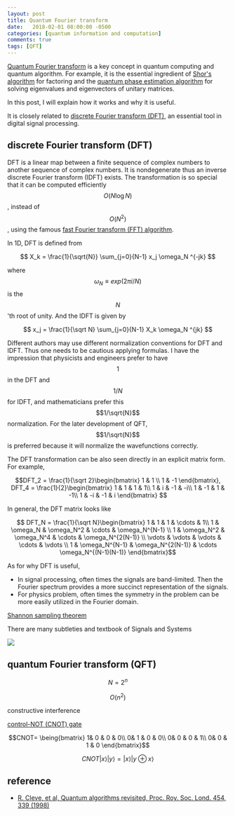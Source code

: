 ```yaml
---
layout: post
title: Quantum Fourier transform
date:   2018-02-01 08:00:00 -0500
categories: [quantum information and computation]
comments: true
tags: [QFT]
---
```


[Quantum Fourier transform](https://en.wikipedia.org/wiki/Quantum_Fourier_transform) is a key concept in quantum computing and quantum algorithm.
For example, it is the essential ingredient of [Shor's algorithm](https://en.wikipedia.org/wiki/Shor%27s_algorithm) for factoring and the [quantum phase estimation algorithm]() for solving eigenvalues and eigenvectors of unitary matrices.

In this post, I will explain how it works and why it is useful.

It is closely related to [discrete Fourier transform (DFT)](https://en.wikipedia.org/wiki/Discrete_Fourier_transform),
an essential tool in digital signal processing.

## discrete Fourier transform (DFT)

DFT is a linear map between a finite sequence of complex numbers to another sequence of complex numbers.
It is nondegenerate thus an inverse discrete Fourier transform (IDFT) exists.
The transformation is so special that it can be computed efficiently $$O(N\log N)$$,
instead of $$O(N^2)$$, using the famous [fast Fourier transform (FFT) algorithm](https://en.wikipedia.org/wiki/Fast_Fourier_transform).

In 1D, DFT is defined from

$$ X_k = \frac{1}{\sqrt{N}} \sum_{j=0}{N-1} x_j \omega_N ^{-jk} $$

where $$\omega_N\equiv exp(2\pi i/N)$$ is the $$N$$'th root of unity.
And the IDFT is given by

$$ x_j = \frac{1}{\sqrt N} \sum_{j=0}{N-1} X_k \omega_N ^{jk} $$

Different authors may use different normalization conventions for DFT and IDFT.
Thus one needs to be cautious applying formulas.
I have the impression that physicists and engineers prefer to have $$1$$ in the DFT and $$1/N$$ for IDFT,
and mathematicians prefer this $$1/\sqrt{N}$$ normalization.
For the later development of QFT, $$1/\sqrt{N}$$ is preferred because it will normalize the wavefunctions correctly.

The DFT transformation can be also seen directly in an explicit matrix form.
For example, 

$$DFT_2 = \frac{1}{\sqrt 2}\begin{bmatrix}
1 & 1 \\
1 & -1 
\end{bmatrix}, DFT_4 = \frac{1}{2}\begin{bmatrix}
1 & 1 & 1 & 1\\
1 & i & -1 & -i\\
1 & -1 & 1 & -1\\
1 & -i & -1 & i
\end{bmatrix}
$$

In general, the DFT matrix looks like

$$
DFT_N = \frac{1}{\sqrt N}\begin{bmatrix}
1 & 1 & 1 & \cdots & 1\\
1 & \omega_N & \omega_N^2 & \cdots & \omega_N^{N-1} \\
1 & \omega_N^2 & \omega_N^4 & \cdots & \omega_N^{2(N-1)} \\
\vdots & \vdots & \vdots & \cdots & \vdots \\
1 & \omega_N^{N-1} & \omega_N^{2(N-1)} & \cdots \omega_N^{(N-1)(N-1)}
\end{bmatrix}$$

As for why DFT is useful, 

* In signal processing, often times the signals are band-limited. Then the Fourier spectrum provides a more succinct representation of the signals.
* For physics problem, often times the symmetry in the problem can be more easily utilized in the Fourier domain.

[Shannon sampling theorem](https://en.wikipedia.org/wiki/Nyquist%E2%80%93Shannon_sampling_theorem)


There are many subtleties 
and textbook of Signals and Systems

<a target="_blank"  href="https://www.amazon.com/gp/product/0138147574/ref=as_li_tl?ie=UTF8&camp=1789&creative=9325&creativeASIN=0138147574&linkCode=as2&tag=nosarthur2016-20&linkId=e129946e8d88aa21c0078670b39abce5"><img border="0" src="//ws-na.amazon-adsystem.com/widgets/q?_encoding=UTF8&MarketPlace=US&ASIN=0138147574&ServiceVersion=20070822&ID=AsinImage&WS=1&Format=_SL250_&tag=nosarthur2016-20" ></a><img src="//ir-na.amazon-adsystem.com/e/ir?t=nosarthur2016-20&l=am2&o=1&a=0138147574" width="1" height="1" border="0" alt="" style="border:none !important; margin:0px !important;" />

## quantum Fourier transform (QFT)


$$N = 2^n$$

$$O(n^2)$$

constructive interference





[control-NOT (CNOT) gate](https://en.wikipedia.org/wiki/Controlled_NOT_gate)

$$CNOT= \being{bmatrix}
1& 0 & 0 & 0\\
0& 1 & 0 & 0\\
0& 0 & 0 & 1\\
0& 0 & 1 & 0
\end{bmatrix}$$

$$ CNOT\left|x\right>\left|y\right> = \left|x\right>\left|y\oplus x\right>$$

## reference
* [R. Cleve, et al, Quantum algorithms revisited, Proc. Roy. Soc. Lond. 454, 339 (1998)](https://arxiv.org/pdf/quant-ph/9708016.pdf)
